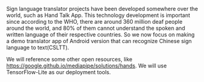   Sign language translator projects have been developed somewhere over the world, such as Hand Talk App. This technology development is important since according to the WHO, there are around 360 million deaf people around the world, and 80% of them cannot understand the spoken and written language of their respective countries. So we now focus on making a demo translator app of Android version that can recognize Chinese sign language to text(CSLTT). 

   We will reference some other open resources, like https://google.github.io/mediapipe/solutions/hands. We will use TensorFlow-Lite as our deployment tools.
